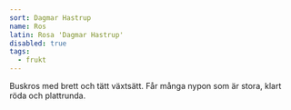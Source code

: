 ```yaml
---
sort: Dagmar Hastrup
name: Ros
latin: Rosa 'Dagmar Hastrup'
disabled: true
tags:
  - frukt
---
```


Buskros med brett och tätt växtsätt. Får många nypon som är stora, klart röda och plattrunda.

